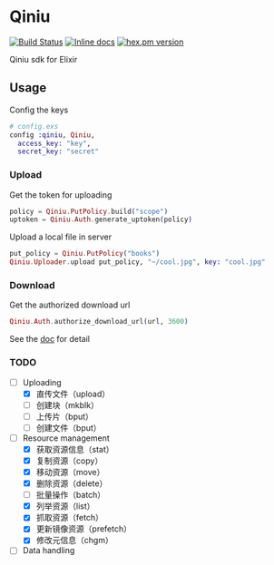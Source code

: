 Qiniu
=====

[![Build Status](https://travis-ci.org/tony612/qiniu.svg?branch=master)](https://travis-ci.org/tony612/qiniu)
[![Inline docs](http://inch-ci.org/github/tony612/qiniu.svg?branch=master)](http://inch-ci.org/github/tony612/qiniu)
[![hex.pm version](https://img.shields.io/hexpm/v/qiniu.svg)](https://hex.pm/packages/qiniu)

Qiniu sdk for Elixir

## Usage

Config the keys

```elixir
# config.exs
config :qiniu, Qiniu,
  access_key: "key",
  secret_key: "secret"
```

### Upload

Get the token for uploading

```elixir
policy = Qiniu.PutPolicy.build("scope")
uptoken = Qiniu.Auth.generate_uptoken(policy)
```

Upload a local file in server

```elixir
put_policy = Qiniu.PutPolicy("books")
Qiniu.Uploader.upload put_policy, "~/cool.jpg", key: "cool.jpg"
```

### Download

Get the authorized download url

```elixir
Qiniu.Auth.authorize_download_url(url, 3600)
```

See the [doc](http://hexdocs.pm/qiniu/) for detail

### TODO

- [ ] Uploading
  - [x] 直传文件（upload）
  - [ ] 创建块（mkblk）
  - [ ] 上传片（bput）
  - [ ] 创建文件（bput）
- [ ] Resource management
  - [x] 获取资源信息（stat）
  - [x] 复制资源（copy）
  - [x] 移动资源（move）
  - [x] 删除资源（delete）
  - [ ] 批量操作（batch）
  - [x] 列举资源（list）
  - [x] 抓取资源（fetch）
  - [x] 更新镜像资源（prefetch）
  - [x] 修改元信息（chgm）
- [ ] Data handling
